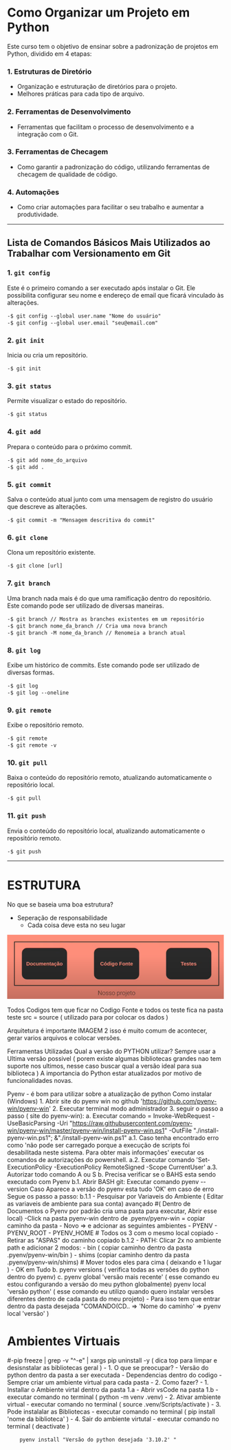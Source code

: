 # **Como Organizar um Projeto em Python**  

Este curso tem o objetivo de ensinar sobre a padronização de projetos em Python, dividido em 4 etapas:

### **1. Estruturas de Diretório**
- Organização e estruturação de diretórios para o projeto.
- Melhores práticas para cada tipo de arquivo.

### **2. Ferramentas de Desenvolvimento**
- Ferramentas que facilitam o processo de desenvolvimento e a integração com o Git.

### **3. Ferramentas de Checagem**
- Como garantir a padronização do código, utilizando ferramentas de checagem de qualidade de código.

### **4. Automações**
- Como criar automações para facilitar o seu trabalho e aumentar a produtividade.

---

## **Lista de Comandos Básicos Mais Utilizados ao Trabalhar com Versionamento em Git**

### **1. `git config`**
Este é o primeiro comando a ser executado após instalar o Git. Ele possibilita configurar seu nome e endereço de email que ficará vinculado às alterações.

    -$ git config --global user.name "Nome do usuário"  
    -$ git config --global user.email "seu@email.com"
    
### **2. `git init`**  
Inicia ou cria um repositório.

    -$ git init

### **3. `git status`**
Permite visualizar o estado do repositório.  

    -$ git status

### **4. `git add`** 
Prepara o conteúdo para o próximo commit.  

    -$ git add nome_do_arquivo  
    -$ git add .

### **5. `git commit`** 
Salva o conteúdo atual junto com uma mensagem de registro do usuário que descreve as alterações.  
    
    -$ git commit -m "Mensagem descritiva do commit"  

### **6. `git clone`** 
Clona um repositório existente.  
    
    -$ git clone [url]
    
### **7. `git branch`** 
Uma branch nada mais é do que uma ramificação dentro do repositório. Este comando pode ser utilizado de diversas maneiras.  
    
    -$ git branch // Mostra as branches existentes em um repositório  
    -$ git branch nome_da_branch // Cria uma nova branch  
    -$ git branch -M nome_da_branch // Renomeia a branch atual  

### **8. `git log`** 
Exibe um histórico de commits. Este comando pode ser utilizado de diversas formas.  
    
    -$ git log  
    -$ git log --oneline  

### **9. `git remote`** 
Exibe o repositório remoto.  
    
    -$ git remote  
    -$ git remote -v  

### **10. `git pull`** 
Baixa o conteúdo do repositório remoto, atualizando automaticamente o repositório local.  
    
    -$ git pull  

### **11. `git push`** 
Envia o conteúdo do repositório local, atualizando automaticamente o repositório remoto.  
    
    -$ git push  
---

# **ESTRUTURA**  
No que se baseia uma boa estrutura?  
- Seperação de responsabilidade  
  - Cada coisa deve esta no seu lugar  
<img src="/img/Nosso_Projeto.png">

Todos Codigos tem que ficar no Codigo Fonte e todos os teste fica na pasta teste
src = source ( utilizado para por colocar os dados )


Arquitetura é importante
IMAGEM 2
isso é muito comum de acontecer, gerar varios arquivos e colocar versões.

Ferramentas Utilizadas
Qual a versão do PYTHON utilizar? 
Sempre usar a Ultima versão possivel ( porem existe algumas bibliotecas grandes nao tem suporte nos ultimos, nesse caso buscar qual a versão ideal para sua biblioteca )
A importancia do Python estar atualizados por motivo de funcionalidades novas.

Pyenv - é bom para utilizar sobre a atualização de python
Como instalar (Windows)
    1. Abrir site do pyenv win no github 'https://github.com/pyenv-win/pyenv-win'
    2. Executar terminal modo administrador
    3. seguir o passo a passo ( site do pyenv-win):
        a. Executar comando = Invoke-WebRequest -UseBasicParsing -Uri "https://raw.githubusercontent.com/pyenv-win/pyenv-win/master/pyenv-win/install-pyenv-win.ps1" -OutFile "./install-pyenv-win.ps1"; &"./install-pyenv-win.ps1"
            a.1. Caso tenha encontrado erro como 'não pode ser carregado porque a execução de scripts foi
desabilitada neste sistema. Para obter mais informações' executar os comandos de autorizações do powershell.
            a.2. Executar comando 'Set-ExecutionPolicy -ExecutionPolicy RemoteSigned -Scope CurrentUser'
            a.3. Autorizar todo comando A ou S
        b. Precisa verificar se o BAHS esta sendo executado com Pyenv
            b.1. Abrir BASH git:
                Executar comando pyenv --version
                Caso Aparece a versão do pyenv esta tudo 'OK' em caso de erro Segue os passo a passo:
                b.1.1 - Pesquisar por Variaveis do Ambiente ( Editar as variaveis de ambiente para sua conta)
                        avançado 
                        #( Dentro de Documentos o Pyenv por padrão cria uma pasta para executar, Abrir esse local)
                        -Click na pasta pyenv-win dentro de .pyenv/pyenv-win = copiar caminho da pasta
                        - Novo => e adcionar as seguintes ambientes
                          - PYENV
                          - PYENV_ROOT
                          - PYENV_HOME
                        # Todos os 3 com o mesmo local copiado - Retirar as  "ASPAS" do caminho copiado
                b.1.2 - PATH:
                        Clicar 2x no ambiente path e adicionar 2 modos:
                          - bin ( copiar caminho dentro da pasta .pyenv/pyenv-win/bin )
                          - shims (copiar caminho dentro da pasta .pyenv/pyenv-win/shims)
                    # Mover todos eles para cima ( deixando e 1 lugar )
                        - OK em Tudo
        b. pyenv versions ( verifica todas as versões do python dentro do pyenv)
        c. pyenv global 'versão mais recente' ( esse comando eu estou configurando a versão do meu python globalmente)
           pyenv local 'versão python' ( esse comando eu utilizo quando quero instalar versões diferentes dentro de cada pasta do meu projeto)
            - Para isso tem que entrar dentro da pasta desejada "COMANDO(CD.. => 'Nome do caminho' => pyenv local 'versão' )


# Ambientes Virtuais
#-pip freeze | grep -v "^-e" | xargs pip uninstall -y ( dica top para limpar e desisnstalar as bibliotecas geral )
    - 1. O que se preocupar?
      - Versão do python dentro da pasta a ser executada
      - Dependencias dentro do codigo
      - Sempre criar um ambiente virtual para cada pasta
    - 2. Como fazer?
      - 1. Installar o Ambiente virtal dentro da pasta
            1.a - Abrir vsCode na pasta
            1.b - executar comando no terminal ( python -m venv .venv)
      - 2. Ativar ambiente virtual
        - executar comando no terminal ( source .venv/Scripts/activate )
      - 3. Pode instalalar as Bibliotecas
        - executar comando no terminal ( pip install 'nome da biblioteca' )
      - 4. Sair do ambiente virtutal
        -  executar comando no terminal ( deactivate )






        pyenv install "Versão do python desejada '3.10.2' "
